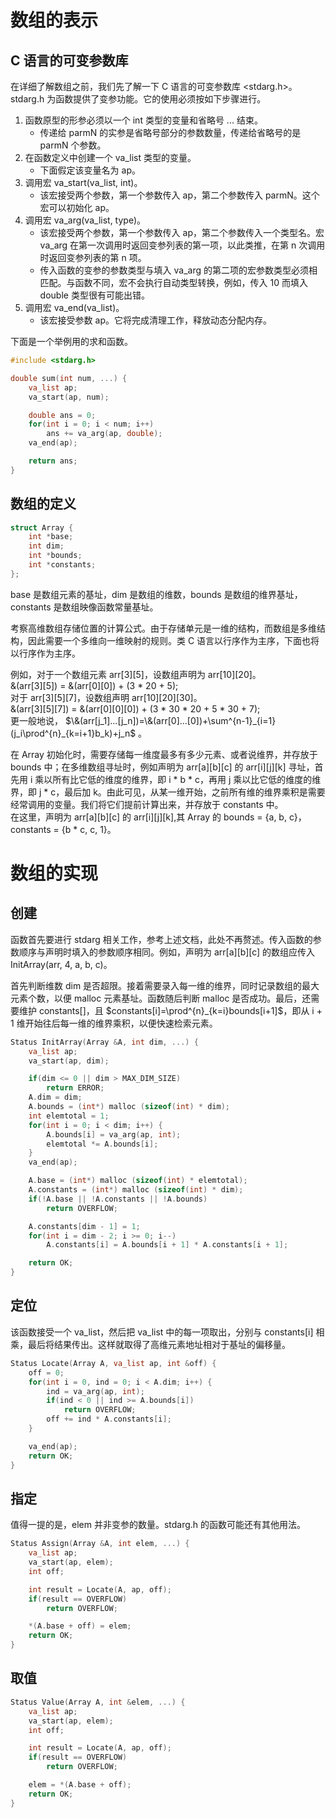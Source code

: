 # 数组的表示

## C 语言的可变参数库

在详细了解数组之前，我们先了解一下 C 语言的可变参数库 <stdarg.h>。  
stdarg.h 为函数提供了变参功能。它的使用必须按如下步骤进行。

1. 函数原型的形参必须以一个 int 类型的变量和省略号 ... 结束。
   - 传递给 parmN 的实参是省略号部分的参数数量，传递给省略号的是 parmN 个参数。
2. 在函数定义中创建一个 va_list 类型的变量。
   - 下面假定该变量名为 ap。
3. 调用宏 va_start(va_list, int)。
   - 该宏接受两个参数，第一个参数传入 ap，第二个参数传入 parmN。这个宏可以初始化 ap。
4. 调用宏 va_arg(va_list, type)。
   - 该宏接受两个参数，第一个参数传入 ap，第二个参数传入一个类型名。宏 va_arg 在第一次调用时返回变参列表的第一项，以此类推，在第 n 次调用时返回变参列表的第 n 项。
   - 传入函数的变参的参数类型与填入 va_arg 的第二项的宏参数类型必须相匹配。与函数不同，宏不会执行自动类型转换，例如，传入 10 而填入 double 类型很有可能出错。
5. 调用宏 va_end(va_list)。
   - 该宏接受参数 ap。它将完成清理工作，释放动态分配内存。

下面是一个举例用的求和函数。

```cpp
#include <stdarg.h> 

double sum(int num, ...) {
    va_list ap;
    va_start(ap, num);

    double ans = 0;
    for(int i = 0; i < num; i++)
        ans += va_arg(ap, double);
    va_end(ap);

    return ans;
}

```
## 数组的定义

```cpp
struct Array {
    int *base;
    int dim;
    int *bounds;
    int *constants;
};
```
base 是数组元素的基址，dim 是数组的维数，bounds 是数组的维界基址，constants 是数组映像函数常量基址。

考察高维数组存储位置的计算公式。由于存储单元是一维的结构，而数组是多维结构，因此需要一个多维向一维映射的规则。类 C 语言以行序作为主序，下面也将以行序作为主序。

例如，对于一个数组元素 arr[3][5]，设数组声明为 arr[10][20]。  
&(arr[3][5]) = &(arr[0][0]) + (3 * 20 + 5);  
对于 arr[3][5][7]，设数组声明 arr[10][20][30]。  
&(arr[3][5][7]) = &(arr[0][0][0]) + (3 * 30 * 20 + 5 * 30 + 7);  
更一般地说， $\&(arr[j_1]...[j_n])=\&(arr[0]...[0])+\sum^{n-1}_{i=1}(j_i\prod^{n}_{k=i+1}b_k)+j_n$ 。

在 Array 初始化时，需要存储每一维度最多有多少元素、或者说维界，并存放于 bounds 中；在多维数组寻址时，例如声明为 arr[a][b][c] 的 arr[i][j][k] 寻址，首先用 i 乘以所有比它低的维度的维界，即 i * b * c，再用 j 乘以比它低的维度的维界，即 j * c，最后加 k。由此可见，从某一维开始，之前所有维的维界乘积是需要经常调用的变量。我们将它们提前计算出来，并存放于 constants 中。  
在这里，声明为 arr[a][b][c] 的 arr[i][j][k],其 Array 的 bounds = {a, b, c}，constants = {b * c, c, 1}。

# 数组的实现

## 创建

函数首先要进行 stdarg 相关工作，参考上述文档，此处不再赘述。传入函数的参数顺序与声明时填入的参数顺序相同。例如，声明为 arr[a][b][c] 的数组应传入 InitArray(arr, 4, a, b, c)。  

首先判断维数 dim 是否超限。接着需要录入每一维的维界，同时记录数组的最大元素个数，以便 malloc 元素基址。函数随后判断 malloc 是否成功。最后，还需要维护 constants[]，且 $constants[i]=\prod^{n}_{k=i}bounds[i+1]$，即从 i + 1 维开始往后每一维的维界乘积，以便快速检索元素。

```cpp
Status InitArray(Array &A, int dim, ...) {
    va_list ap;
    va_start(ap, dim);

    if(dim <= 0 || dim > MAX_DIM_SIZE)
        return ERROR;
    A.dim = dim;
    A.bounds = (int*) malloc (sizeof(int) * dim);
    int elemtotal = 1;
    for(int i = 0; i < dim; i++) {
        A.bounds[i] = va_arg(ap, int);
        elemtotal *= A.bounds[i];
    }
    va_end(ap);

    A.base = (int*) malloc (sizeof(int) * elemtotal);
    A.constants = (int*) malloc (sizeof(int) * dim);
    if(!A.base || !A.constants || !A.bounds)
        return OVERFLOW;

    A.constants[dim - 1] = 1;
    for(int i = dim - 2; i >= 0; i--)
        A.constants[i] = A.bounds[i + 1] * A.constants[i + 1];

    return OK;
}
```

## 定位

该函数接受一个 va_list，然后把 va_list 中的每一项取出，分别与 constants[i] 相乘，最后将结果传出。这样就取得了高维元素地址相对于基址的偏移量。

```cpp
Status Locate(Array A, va_list ap, int &off) {
    off = 0;
    for(int i = 0, ind = 0; i < A.dim; i++) {
        ind = va_arg(ap, int);
        if(ind < 0 || ind >= A.bounds[i])
            return OVERFLOW;
        off += ind * A.constants[i];
    }

    va_end(ap);
    return OK;
}
```

## 指定

值得一提的是，elem 并非变参的数量。stdarg.h 的函数可能还有其他用法。

```cpp
Status Assign(Array &A, int elem, ...) {
    va_list ap;
    va_start(ap, elem);
    int off;

    int result = Locate(A, ap, off);
    if(result == OVERFLOW)
        return OVERFLOW;

    *(A.base + off) = elem;
    return OK;
}
```

## 取值

```cpp
Status Value(Array A, int &elem, ...) {
    va_list ap;
    va_start(ap, elem);
    int off;

    int result = Locate(A, ap, off);
    if(result == OVERFLOW)
        return OVERFLOW;

    elem = *(A.base + off);
    return OK;
}
```